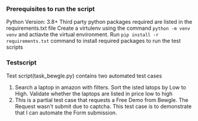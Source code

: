 ### Prerequisites to run the script
Python Version: 3.8+
Third party python packages required are listed in the requirements.txt file
Create a virtulenv using the command `python -m venv venv` and actiavte the virtual environment.
Run `pip install -r requirements.txt` command to install required packages to run the test scripts

### Testscript

Test script(task_bewgle.py) contains two automated test cases
1. Search a laptop in amazon with filters. Sort the isted latops by Low to High. Validate whether the laptops are listed in price low to high
2. This is a partial test case that requests a Free Demo from Bewgle. The Request wasn't submit due to captcha. This test case is to demonstrate that I can automate the Form submission.